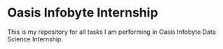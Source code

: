 # Oasis Infobyte Internship

This is my repository for all tasks I am performing in Oasis Infobyte Data Science Internship.
